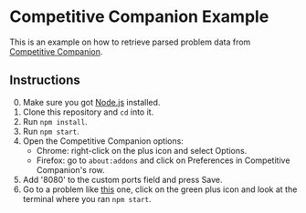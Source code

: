 # Competitive Companion Example

This is an example on how to retrieve parsed problem data from [Competitive Companion](https://github.com/jmerle/competitive-companion).

## Instructions

0. Make sure you got [Node.js](https://nodejs.org/en/) installed.
1. Clone this repository and `cd` into it.
2. Run `npm install`.
3. Run `npm start`.
4. Open the Competitive Companion options:
    - Chrome: right-click on the plus icon and select Options.
    - Firefox: go to `about:addons` and click on Preferences in Competitive Companion's row.
5. Add '8080' to the custom ports field and press Save.
6. Go to a problem like [this](http://codeforces.com/problemset/problem/1/A) one, click on the green plus icon and look at the terminal where you ran `npm start`.
